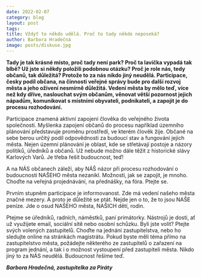 ```yaml
---
date: 2022-02-07
category: blog
layout: post
tags: 
title: Vždyť to někdo udělá. Proč to tady někdo neposeká?
author: Barbora Hradečná
image: posts/diskuse.jpg
---
```

**Tady je tak krásné místo, proč tady není park? Proč ta lavička vypadá tak blbě? Už jste si někdy položili podobnou otázku? Proč je role nás, tedy občanů, tak důležitá? Protože to za nás nikdo jiný neudělá. Participace, česky podíl občana, na činnosti veřejné správy bude pro další rozvoj města a jeho oživení nesmírně důležitá. Vedení města by mělo teď, více než kdy dříve, naslouchat svým občanům, věnovat větší pozornost jejich nápadům, komunikovat s místními obyvateli, podnikateli, a zapojit je do procesu rozhodování.**

Participace znamená aktivní zapojení člověka do veřejného života společnosti. Myšlenka zapojení občanů do procesu například územního plánování představuje proměnu prostředí, ve kterém člověk žije. Občané na sebe berou určitý podíl odpovědnosti za budoucí stav a fungování jejich města. Nejen územní plánování je oblast, kde se střetávají postoje a názory politiků, úředníků a občanů. Už nebude možno dále těžit z historické slávy Karlových Varů. Je třeba řešit budoucnost, teď!

A na NÁS občanech záleží, aby NÁŠ názor při procesu rozhodování o budoucnosti NAŠEHO města nezanikl. Možnosti, jak se zapojit, je mnoho. Choďte na veřejná projednávání, na přednášky, na fóra. Ptejte se.

Prvním stupněm participace je informovanost. Zde má vedení našeho města značné mezery. A proto je důležité se ptát. Nejde jen o to, že to jsou NAŠE peníze. Jde o osud NAŠEHO města, NAŠICH dětí, rodin.

Ptejme se úředníků, radních, náměstků, paní primátorky. Nástrojů je dosti, ať už využijete email, sociální sítě nebo osobní schůzku. Byli jste volit? Ptejte svých volených zastupitelů. Choďte na jednání zastupitelstva, nebo ho sledujte online na stránkách magistrátu. Pokud byste měli téma přímo na zastupitelstvo města, požádejte některého ze zastupitelů o zařazení na program jednání, a tak i o možnost vystoupení před zastupiteli města. Nikdo jiný to za NÁS neudělá. Budoucnost řešíme teď.

***Barbora Hradečná, zastupitelka za Piráty***
